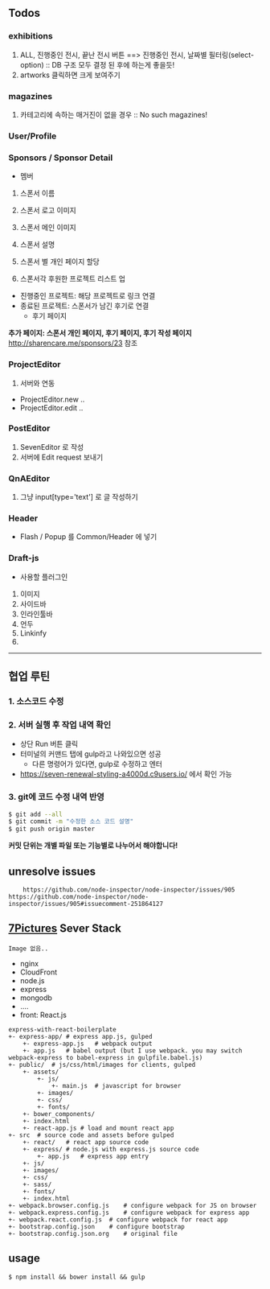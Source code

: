 ## Todos

### exhibitions
 1. ALL, 진행중인 전시, 끝난 전시 버튼 ==> 진행중인 전시, 날짜별 필터링(select-option) :: DB 구조 모두 결정 된 후에 하는게 좋을듯!
 2. artworks 클릭하면 크게 보여주기

### magazines
 1. 카테고리에 속하는 매거진이 없을 경우 :: No such magazines!

### User/Profile

### Sponsors / Sponsor Detail
 - 멤버
  1. 스폰서 이름
  2. 스폰서 로고 이미지
  3. 스폰서 메인 이미지
  4. 스폰서 설명

 1. 스폰서 별 개인 페이지 할당
 2. 스폰서각 후원한 프로젝트 리스트 업
  - 진행중인 프로젝트: 해당 프로젝트로 링크 연결
  - 종료된 프로젝트: 스폰서가 남긴 후기로 연결
    - 후기 페이지

__추가 페이지: 스폰서 개인 페이지, 후기 페이지, 후기 작성 페이지__  
http://sharencare.me/sponsors/23 참조

### ProjectEditor
 1. 서버와 연동
  - ProjectEditor.new ..
  - ProjectEditor.edit ..


### PostEditor
 1. SevenEditor 로 작성
 2. 서버에 Edit request 보내기

### QnAEditor
 1. 그냥 input[type='text'] 로 글 작성하기

### Header
 - Flash / Popup 를 Common/Header 에 넣기

### Draft-js
 - 사용할 플러그인
  1. 이미지
  2. 사이드바
  3. 인라인툴바
  4. 언두
  5. Linkinfy
  6.

---

## 협업 루틴

### 1. 소스코드 수정

### 2. 서버 실행 후 작업 내역 확인
- 상단 Run 버튼 클릭
- 터미널의 커맨드 탭에 gulp라고 나와있으면 성공
	- 다른 명령어가 있다면, gulp로 수정하고 엔터
- https://seven-renewal-styling-a4000d.c9users.io/ 에서 확인 가능

### 3. git에 코드 수정 내역 반영
```bash
$ git add --all
$ git commit -m "수정한 소스 코드 설명"
$ git push origin master
```
__커밋 단위는 개별 파일 또는 기능별로 나누어서 해야합니다!__

## unresolve issues
```
	https://github.com/node-inspector/node-inspector/issues/905 https://github.com/node-inspector/node-inspector/issues/905#issuecomment-251864127
```

## [7Pictures](https://7pictures.co.kr) Sever Stack
	Image 없음..
 - nginx
 - CloudFront
 - node.js
 - express
 - mongodb
 - ....
 - front: React.js





```
express-with-react-boilerplate
+- express-app/	# express app.js, gulped
	+- express-app.js	# webpack output
	+- app.js	# babel output (but I use webpack. you may switch webpack-express to babel-express in gulpfile.babel.js)
+- public/	# js/css/html/images for clients, gulped
	+- assets/
		+- js/
			+- main.js	# javascript for browser
		+- images/
		+- css/
		+- fonts/
	+- bower_components/
	+- index.html
	+- react-app.js	# load and mount react app
+- src	# source code and assets before gulped
	+- react/	# react app source code
	+- express/	# node.js with express.js source code
		+- app.js	# express app entry
	+- js/
	+- images/
	+- css/
	+- sass/
	+- fonts/
	+- index.html
+- webpack.browser.config.js	# configure webpack for JS on browser
+- webpack.express.config.js	# configure webpack for express app
+- webpack.react.config.js	# configure webpack for react app
+- bootstrap.config.json	# configure bootstrap
+- bootstrap.config.json.org	# original file
```
## usage
```
$ npm install && bower install && gulp
```
